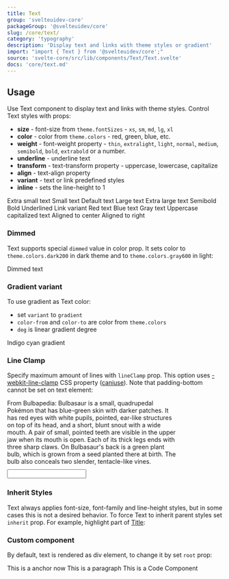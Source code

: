 ```yaml
---
title: Text
group: 'svelteuidev-core'
packageGroup: '@svelteuidev/core'
slug: /core/text/
category: 'typography'
description: 'Display text and links with theme styles or gradient'
import: "import { Text } from '@svelteuidev/core';"
source: 'svelte-core/src/lib/components/Text/Text.svelte'
docs: 'core/text.md'
---
```


<script lang="ts">
    import { Code, Text, Title, Input, InputWrapper } from '@svelteuidev/core';
    import { Heading, Preview } from 'components';

    let value = 4

    const text = `
    <script>
        import { Text } from '@svelteuidev/core';
    <\/script>

    <Text size="xs">Extra small text<\/Text>
    <Text size="sm">Small text<\/Text>
    <Text size="md">Default text<\/Text>
    <Text size="lg">Large text<\/Text>
    <Text size="xl">Extra large text<\/Text>
    <Text weight={'semibold'}>Semibold<\/Text>
    <Text weight={'bold'}>Bold<\/Text>
    <Text underline>Underlined<\/Text>
    <Text variant="link" root="a" href="https://svelteui.org">Link variant<\/Text>
    <Text color="red">Red text<\/Text>
    <Text color="blue">Blue text<\/Text>
    <Text color="gray">Gray text<\/Text>
    <Text transform="uppercase">Uppercase<\/Text>
    <Text transform="capitalize">capitalized text<\/Text>
    <Text align="center">Aligned to center<\/Text>
    <Text align="right">Aligned to right<\/Text>
    `;
    const dimmedText = `
    <script>
        import { Text } from '@svelteuidev/core';
    <\/script>

    <Text color="dimmed">Dimmed text<\/Text>
    `;
    const gradientText = `
    <script>
        import { Text } from '@svelteuidev/core';
    <\/script>

    <Text
        component="span"
        align="center"
        variant="gradient"
        gradient={{ from: 'indigo', to: 'cyan', deg: 45 }}
        size="xl"
        weight={'bold'}
    >
        Indigo cyan gradient
    <\/Text>
    `;
    const lineclampText = `
    <script>
        import { Text } from '@svelteuidev/core';
    <\/script>

    <Text lineClamp={4}>
        From Bulbapedia: Bulbasaur is a small, quadrupedal Pokémon that has blue-green skin with darker patches. It has red eyes with white pupils, pointed, ear-like structures on top of its head, and a short, blunt snout with a wide mouth. A pair of small, pointed teeth are visible in the upper jaw when its mouth is open. Each of its thick legs ends with three sharp claws. On Bulbasaur's back is a green plant bulb, which is grown from a seed planted there at birth. The bulb also conceals two slender, tentacle-like vines.
    <\/Text>
    `;
    const inheritText = `
    <script>
        import { Text, Title } from '@svelteuidev/core';
    <\/script>

    <Title order={3}>
        Highlight{' '}
        <Text color="blue" inherit component="span">
            something
        <\/Text>
        in title
    <\/Title>
    `;
    const customText = `
    <script>
        import { Code, Text } from '@svelteuidev/core';
    <\/script>

    <Text root="a">This is a anchor now<\/Text>
    <Text root="p">This is a paragraph<\/Text>
    <Text root={Code}>This is a Code Component<\/Text>
    `;
</script>

<Heading />

## Usage

Use Text component to display text and links with theme styles. Control Text styles with props:

- **size** - font-size from `theme.fontSizes` - `xs`, `sm`, `md`, `lg`, `xl`
- **color** - color from `theme.colors` - red, green, blue, etc.
- **weight** - font-weight property - `thin`, `extralight`, `light`, `normal`, `medium`, `semibold`, `bold`, `extrabold` or a number.
- **underline** - underline text
- **transform** - text-transform property - uppercase, lowercase, capitalize
- **align** - text-align property
- **variant** - text or link predefined styles
- **inline** - sets the line-height to 1

<Preview cols={1} code={text}>
    <Text size="xs">Extra small text</Text>
    <Text size="sm">Small text</Text>
    <Text size="md">Default text</Text>
    <Text size="lg">Large text</Text>
    <Text size="xl">Extra large text</Text>
    <Text weight={'semibold'}>Semibold</Text>
    <Text weight={'bold'}>Bold</Text>
    <Text underline>Underlined</Text>
    <Text variant="link" root="a" href="https://svelteui.org">Link variant</Text>
    <Text color="red">Red text</Text>
    <Text color="blue">Blue text</Text>
    <Text color="gray">Gray text</Text>
    <Text transform="uppercase">Uppercase</Text>
    <Text transform="capitalize">capitalized text</Text>
    <Text align="center">Aligned to center</Text>
    <Text align="right">Aligned to right</Text>
</Preview>

### Dimmed

Text supports special `dimmed` value in color prop. It sets color to `theme.colors.dark200` in dark theme and to `theme.colors.gray600` in light:

<Preview cols={1} code={dimmedText}>
    <Text color="dimmed">Dimmed text</Text>
</Preview>

### Gradient variant

To use gradient as Text color:

- set `variant` to `gradient`
- `color-from` and `color-to` are color from `theme.colors`
- `deg` is linear gradient degree

<Preview cols={1} code={gradientText}>
    <Text
        component="span"
        align="center"
        variant="gradient"
        gradient={{ from: 'indigo', to: 'cyan', deg: 45 }}
        size="xl"
        weight={'bold'}
    >
        Indigo cyan gradient
    </Text>
</Preview>

### Line Clamp

Specify maximum amount of lines with `lineClamp` prop. This option uses [-webkit-line-clamp](https://developer.mozilla.org/en-US/docs/Web/CSS/-webkit-line-clamp) CSS property ([caniuse](https://caniuse.com/css-line-clamp)). Note that padding-bottom cannot be set on text element:

<Preview cols={1} code={lineclampText}>
    <div style="width: 400px; margin: 10px 0px 10px 0px;">
        <Text lineClamp={value}>
            From Bulbapedia: Bulbasaur is a small, quadrupedal Pokémon that has blue-green skin with darker patches. It has red eyes with white pupils, pointed, ear-like structures on top of its head, and a short, blunt snout with a wide mouth. A pair of small, pointed teeth are visible in the upper jaw when its mouth is open. Each of its thick legs ends with three sharp claws. On Bulbasaur's back is a green plant bulb, which is grown from a seed planted there at birth. The bulb also conceals two slender, tentacle-like vines.
        </Text>
    </div>
    <InputWrapper error={value.length < 1 || value < 0 ? 'Value must be 1 or more' : null} label='Line Clamp'>
        <Input bind:value />
    </InputWrapper>
</Preview>

### Inherit Styles

Text always applies font-size, font-family and line-height styles, but in some cases this is not a desired behavior. To force Text to inherit parent styles set `inherit` prop. For example, highlight part of [Title](core/title):

<Preview cols={1} code={inheritText}>
    <Title order={3}>
        Highlight{' '}
        <Text color="blue" inherit component="span">
            something
        </Text>
        in title
    </Title>
</Preview>

### Custom component

By default, text is rendered as div element, to change it by set `root` prop:

<Preview cols={3} code={customText}>
    <Text root="a">This is a anchor now</Text>
    <Text root="p">This is a paragraph</Text>
    <Text root={Code}>This is a Code Component</Text>
</Preview>
